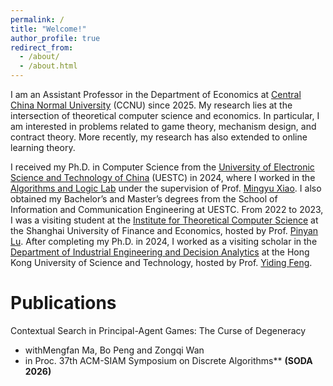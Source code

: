 ```yaml
---
permalink: /
title: "Welcome!"
author_profile: true
redirect_from: 
  - /about/
  - /about.html
---
```

I am an Assistant Professor in the Department of Economics at [Central China Normal University](https://english.ccnu.edu.cn/) (CCNU) since 2025. My research lies at the intersection of theoretical computer science and economics. In particular, I am interested in problems related to game theory, mechanism design, and contract theory. More recently, my research has also extended to online learning theory.

I received my Ph.D. in Computer Science from the [University of Electronic Science and Technology of China](https://www.uestc.edu.cn/) (UESTC) in 2024, where I worked in the [Algorithms and Logic Lab](https://tcsuestc.com/) under the supervision of Prof. [Mingyu Xiao](https://sites.google.com/site/myxiao/). I also obtained my Bachelor’s and Master’s degrees from the School of Information and Communication Engineering at UESTC. From 2022 to 2023, I was a visiting student at the [Institute for Theoretical Computer Science](https://itcs.sufe.edu.cn/) at the Shanghai University of Finance and Economics, hosted by Prof. [Pinyan Lu](http://pinyanlu.com/). After completing my Ph.D. in 2024, I worked as a visiting scholar in the [Department of Industrial Engineering and Decision Analytics](https://ieda.ust.hk/eng/index.php) at the Hong Kong University of Science and Technology, hosted by Prof. [Yiding Feng](https://www.ydfeng.us/).

# Publications



Contextual Search in Principal-Agent Games: The Curse of Degeneracy

- withMengfan Ma, Bo Peng and Zongqi Wan
- in Proc. 37th ACM-SIAM Symposium on Discrete Algorithms** **(SODA 2026)**
